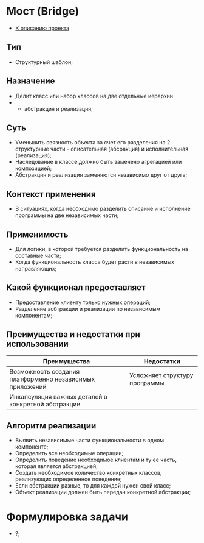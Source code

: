 # Мост (Bridge)
* [К описанию проекта](https://github.com/engine-it-in/java-design-patterns)
## Тип
* Структурный шаблон;
## Назначение
* Делит класс или набор классов на две отдельные иерархии
* - абстракция и реализация;

## Суть
* Уменьшить связность объекта за счет его разделения на 
2 структурные части - описательная (абсракция) и 
исполнительная (реализация);
* Наследование в классе должно быть заменено агрегацией
или композицией;
* Абстракция и реализация заменяются
  независимо друг от друга;
## Контекст применения
* В ситуациях, когда необходимо разделить 
описание и исполнение программы на две 
независимых части;
## Применимость
* Для логики, в которой требуется 
разделить функциональность на составные части;
* Когда функциональность класса будет расти 
в независимых направляющих;
## Какой функционал предоставляет
* Предоставление клиенту только нужных операций;
* Разделение асбтракции и реализации по независимым компонентам;
## Преимущества и недостатки при использовании
| Преимущества                                             | Недостатки                    |
|----------------------------------------------------------|-------------------------------|
| Возможность создания платформенно независимых приложений | Усложняет структуру программы |
| Инкапсуляция важных деталей в конкретной абстракции      |                               |

## Алгоритм реализации
* Выявить независимые части функциональности 
в одном компоненте;
* Определить все необходимые операции;
* Определить поведение необходимое клиентам 
и ту ее часть, которая является абстракцией;
* Создать необходимое количество конкретных классов, 
реализующих определенное поведение;
* Если вбстракции разные, то для каждой нужен свой класс;
* Объект реализации должен быть передан 
конкретной абстракции;
# Формулировка задачи
* ?;